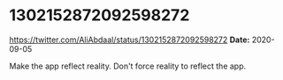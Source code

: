 # 1302152872092598272
https://twitter.com/AliAbdaal/status/1302152872092598272
**Date:** 2020-09-05

Make the app reflect reality. Don't force reality to reflect the app.
